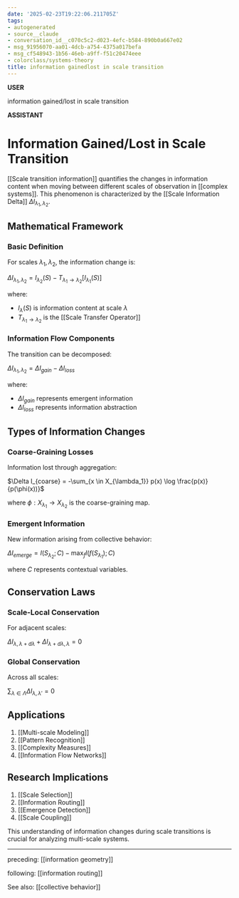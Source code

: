 ```yaml
---
date: '2025-02-23T19:22:06.211705Z'
tags:
- autogenerated
- source__claude
- conversation_id__c070c5c2-d023-4efc-b584-890b0a667e02
- msg_91956070-aa01-4dcb-a754-4375a017befa
- msg_cf548943-1b56-46eb-a9ff-f51c20474eee
- colorclass/systems-theory
title: information gainedlost in scale transition
---
```


**USER**

information gained/lost in scale transition


**ASSISTANT**

# Information Gained/Lost in Scale Transition

[[Scale transition information]] quantifies the changes in information content when moving between different scales of observation in [[complex systems]]. This phenomenon is characterized by the [[Scale Information Delta]] $\Delta I_{\lambda_1,\lambda_2}$.

## Mathematical Framework

### Basic Definition

For scales $\lambda_1, \lambda_2$, the information change is:

$\Delta I_{\lambda_1,\lambda_2} = I_{\lambda_2}(S) - T_{\lambda_1 \to \lambda_2}[I_{\lambda_1}(S)]$

where:
- $I_\lambda(S)$ is information content at scale $\lambda$
- $T_{\lambda_1 \to \lambda_2}$ is the [[Scale Transfer Operator]]

### Information Flow Components

The transition can be decomposed:

$\Delta I_{\lambda_1,\lambda_2} = \Delta I_{gain} - \Delta I_{loss}$

where:
- $\Delta I_{gain}$ represents emergent information
- $\Delta I_{loss}$ represents information abstraction

## Types of Information Changes

### Coarse-Graining Losses

Information lost through aggregation:

$\Delta I_{coarse} = -\sum_{x \in X_{\lambda_1}} p(x) \log \frac{p(x)}{p(\phi(x))}$

where $\phi: X_{\lambda_1} \to X_{\lambda_2}$ is the coarse-graining map.

### Emergent Information

New information arising from collective behavior:

$\Delta I_{emerge} = I(S_{\lambda_2}; C) - \max_{f} I(f(S_{\lambda_1}); C)$

where $C$ represents contextual variables.

## Conservation Laws

### Scale-Local Conservation

For adjacent scales:

$\Delta I_{\lambda,\lambda+d\lambda} + \Delta I_{\lambda+d\lambda,\lambda} = 0$

### Global Conservation

Across all scales:

$\sum_{\lambda \in \Lambda} \Delta I_{\lambda,\lambda'} = 0$

## Applications

1. [[Multi-scale Modeling]]
2. [[Pattern Recognition]]
3. [[Complexity Measures]]
4. [[Information Flow Networks]]

## Research Implications

1. [[Scale Selection]]
2. [[Information Routing]]
3. [[Emergence Detection]]
4. [[Scale Coupling]]

This understanding of information changes during scale transitions is crucial for analyzing multi-scale systems.


---

preceding: [[information geometry]]  


following: [[information routing]]

See also: [[collective behavior]]